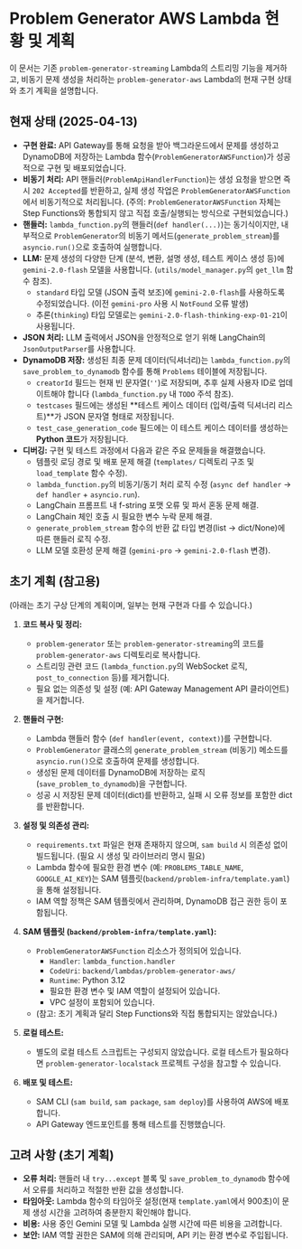 # Problem Generator AWS Lambda 현황 및 계획

이 문서는 기존 `problem-generator-streaming` Lambda의 스트리밍 기능을 제거하고, 비동기 문제 생성을 처리하는 `problem-generator-aws` Lambda의 현재 구현 상태와 초기 계획을 설명합니다.

## 현재 상태 (2025-04-13)

- **구현 완료:** API Gateway를 통해 요청을 받아 백그라운드에서 문제를 생성하고 DynamoDB에 저장하는 Lambda 함수(`ProblemGeneratorAWSFunction`)가 성공적으로 구현 및 배포되었습니다.
- **비동기 처리:** API 핸들러(`ProblemApiHandlerFunction`)는 생성 요청을 받으면 즉시 `202 Accepted`를 반환하고, 실제 생성 작업은 `ProblemGeneratorAWSFunction`에서 비동기적으로 처리됩니다. (주의: `ProblemGeneratorAWSFunction` 자체는 Step Functions와 통합되지 않고 직접 호출/실행되는 방식으로 구현되었습니다.)
- **핸들러:** `lambda_function.py`의 핸들러(`def handler(...)`)는 동기식이지만, 내부적으로 `ProblemGenerator`의 비동기 메서드(`generate_problem_stream`)를 `asyncio.run()`으로 호출하여 실행합니다.
- **LLM:** 문제 생성의 다양한 단계 (분석, 변환, 설명 생성, 테스트 케이스 생성 등)에 `gemini-2.0-flash` 모델을 사용합니다. (`utils/model_manager.py`의 `get_llm` 함수 참조).
  - `standard` 타입 모델 (JSON 출력 보조)에 `gemini-2.0-flash`를 사용하도록 수정되었습니다. (이전 `gemini-pro` 사용 시 `NotFound` 오류 발생)
  - 추론(`thinking`) 타입 모델로는 `gemini-2.0-flash-thinking-exp-01-21`이 사용됩니다.
- **JSON 처리:** LLM 출력에서 JSON을 안정적으로 얻기 위해 LangChain의 `JsonOutputParser`를 사용합니다.
- **DynamoDB 저장:** 생성된 최종 문제 데이터(딕셔너리)는 `lambda_function.py`의 `save_problem_to_dynamodb` 함수를 통해 `Problems` 테이블에 저장됩니다.
  - `creatorId` 필드는 현재 빈 문자열(`''`)로 저장되며, 추후 실제 사용자 ID로 업데이트해야 합니다 (`lambda_function.py` 내 `TODO` 주석 참조).
  - `testcases` 필드에는 생성된 **테스트 케이스 데이터 (입력/출력 딕셔너리 리스트)**가 JSON 문자열 형태로 저장됩니다.
  - `test_case_generation_code` 필드에는 이 테스트 케이스 데이터를 생성하는 **Python 코드**가 저장됩니다.
- **디버깅:** 구현 및 테스트 과정에서 다음과 같은 주요 문제들을 해결했습니다.
  - 템플릿 로딩 경로 및 배포 문제 해결 (`templates/` 디렉토리 구조 및 `load_template` 함수 수정).
  - `lambda_function.py`의 비동기/동기 처리 로직 수정 (`async def handler` -> `def handler` + `asyncio.run`).
  - LangChain 프롬프트 내 f-string 포맷 오류 및 파서 혼동 문제 해결.
  - LangChain 체인 호출 시 필요한 변수 누락 문제 해결.
  - `generate_problem_stream` 함수의 반환 값 타입 변경(list -> dict/None)에 따른 핸들러 로직 수정.
  - LLM 모델 호환성 문제 해결 (`gemini-pro` -> `gemini-2.0-flash` 변경).

## 초기 계획 (참고용)

(아래는 초기 구상 단계의 계획이며, 일부는 현재 구현과 다를 수 있습니다.)

1.  **코드 복사 및 정리:**

    - `problem-generator` 또는 `problem-generator-streaming`의 코드를 `problem-generator-aws` 디렉토리로 복사합니다.
    - 스트리밍 관련 코드 (`lambda_function.py`의 WebSocket 로직, `post_to_connection` 등)를 제거합니다.
    - 필요 없는 의존성 및 설정 (예: API Gateway Management API 클라이언트)을 제거합니다.

2.  **핸들러 구현:**

    - Lambda 핸들러 함수 (`def handler(event, context)`)를 구현합니다.
    - `ProblemGenerator` 클래스의 `generate_problem_stream` (비동기) 메소드를 `asyncio.run()`으로 호출하여 문제를 생성합니다.
    - 생성된 문제 데이터를 DynamoDB에 저장하는 로직 (`save_problem_to_dynamodb`)을 구현합니다.
    - 성공 시 저장된 문제 데이터(dict)를 반환하고, 실패 시 오류 정보를 포함한 dict를 반환합니다.

3.  **설정 및 의존성 관리:**

    - `requirements.txt` 파일은 현재 존재하지 않으며, `sam build` 시 의존성 없이 빌드됩니다. (필요 시 생성 및 라이브러리 명시 필요)
    - Lambda 함수에 필요한 환경 변수 (예: `PROBLEMS_TABLE_NAME`, `GOOGLE_AI_KEY`)는 SAM 템플릿(`backend/problem-infra/template.yaml`)을 통해 설정됩니다.
    - IAM 역할 정책은 SAM 템플릿에서 관리하며, DynamoDB 접근 권한 등이 포함됩니다.

4.  **SAM 템플릿 (`backend/problem-infra/template.yaml`):**

    - `ProblemGeneratorAWSFunction` 리소스가 정의되어 있습니다.
      - `Handler`: `lambda_function.handler`
      - `CodeUri`: `backend/lambdas/problem-generator-aws/`
      - `Runtime`: Python 3.12
      - 필요한 환경 변수 및 IAM 역할이 설정되어 있습니다.
      - VPC 설정이 포함되어 있습니다.
    - (참고: 초기 계획과 달리 Step Functions와 직접 통합되지는 않았습니다.)

5.  **로컬 테스트:**

    - 별도의 로컬 테스트 스크립트는 구성되지 않았습니다. 로컬 테스트가 필요하다면 `problem-generator-localstack` 프로젝트 구성을 참고할 수 있습니다.

6.  **배포 및 테스트:**

    - SAM CLI (`sam build`, `sam package`, `sam deploy`)를 사용하여 AWS에 배포합니다.
    - API Gateway 엔드포인트를 통해 테스트를 진행했습니다.

## 고려 사항 (초기 계획)

- **오류 처리:** 핸들러 내 `try...except` 블록 및 `save_problem_to_dynamodb` 함수에서 오류를 처리하고 적절한 반환 값을 생성합니다.
- **타임아웃:** Lambda 함수의 타임아웃 설정(현재 `template.yaml`에서 900초)이 문제 생성 시간을 고려하여 충분한지 확인해야 합니다.
- **비용:** 사용 중인 Gemini 모델 및 Lambda 실행 시간에 따른 비용을 고려합니다.
- **보안:** IAM 역할 권한은 SAM에 의해 관리되며, API 키는 환경 변수로 주입됩니다.
